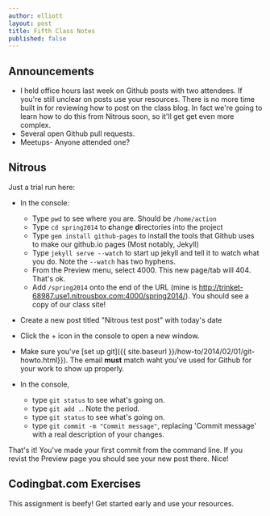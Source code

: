 ```yaml
---
author: elliott
layout: post
title: Fifth Class Notes
published: false
---
```


## Announcements

* I held office hours last week on Github posts with two attendees.  If you're still unclear on posts use your resources.  There is no more time built in for reviewing how to post on the class blog.  In fact we're going to learn how to do this from Nitrous soon, so it'll get get even more complex.
* Several open Github pull requests.
* Meetups- Anyone attended one?

## Nitrous

Just a trial run here:

* In the console:
  * Type `pwd` to see where you are.  Should be `/home/action`
  * Type `cd spring2014` to **c**hange **d**irectories into the project
  * Type `gem install github-pages` to install the tools that Github uses to make our github.io pages (Most notably, Jekyll)
  * Type `jekyll serve --watch` to start up jekyll and tell it to watch what you do.  Note the `--watch` has two hyphens.
  * From the Preview menu, select 4000.  This new page/tab will 404.  That's ok.
  * Add `/spring2014` onto the end of the URL (mine is http://trinket-68987.use1.nitrousbox.com:4000/spring2014/).  You should see a copy of our class site!

* Create a new post titled "Nitrous test post" with today's date
* Click the + icon in the console to open a new window.
* Make sure you've [set up git]({{ site.baseurl }}/how-to/2014/02/01/git-howto.html}}).  The email **must** match waht you've used for Github for your work to show up properly.
* In the console, 
    * type `git status` to see what's going on.
    * type `git add .`.  Note the period.
    * type `git status` to see what's going on.
    * type `git commit -m "Commit message"`, replacing 'Commit message' with a real description of your changes.
 
 That's it!  You've made your first commit from the command line.  If you revist the Preview page you should see your new post there.  Nice!
 
 ## Codingbat.com Exercises
 
 This assignment is beefy!  Get started early and use your resources.
